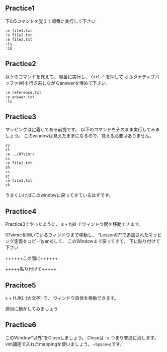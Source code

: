 
## Practice1

下の5コマンドを覚えて順番に実行して下さい

```
:e file1.txt
:e file2.txt
:e file3.txt
:ls
:1b
```

## Practice2

以下のコマンドを覚えて、 順番に実行し、 `Ctrl-^` を押して
オルタナティブバッファ(#)を行き来しながらanswerを埋めて下さい。

```
:e reference.txt
:e answer.txt
:ls
```

## Practice3

マッピングは定義してある前提です。
以下のコマンドをそのまま実行してみましょう。
このwindowは見えたままになるので、覚える必要はありません。

```
sv
sl
:e ../07vimrc
ss
:e file2.txt
sh
ss
sj
:e file1.txt
sk
```

うまくいけばこのwindowに戻ってきているはずです。

## Practice4
Practice3でやったように、 s + hjkl でウィンドウ間を移動できます。

07vimrcを開いているウィンドウまで移動し、
"Lesson07"で追加されたマッピング定義をコピー(yank)して、
このWindowまで戻ってきて、 下に貼り付けて下さい

++++++この間に++++++

+++++貼り付けて+++++

## Pracitce5
s + HJKL (大文字) で、 ウィンドウ自体を移動できます。

適当に動かしてみましょう


## Practice6
このWindow"以外"をCloseしましょう。
Closeは `:q` つまり普通に消します。
vim講座で入れたmappingを使いましょう。
`<Space>q`です。

